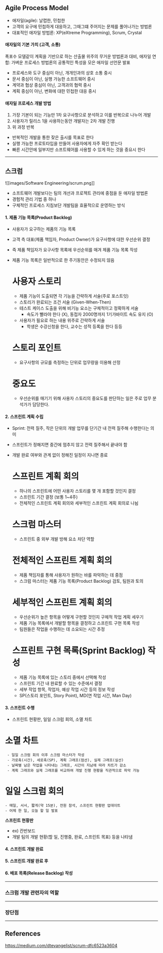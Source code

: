 
## Agile Process Model

- 애자일(agile): 날렵한, 민첩한
- 고객의 요구에 민첩하게 대응하고, 그때그떄 주어지는 문제를 풀어나가는 방법론
- 대표적인 애자일 방법론: XP(eXtreme Programming), Scrum, Crystal

#### 애자일의 기본 가치 (고객, 소통)
폭포수 모델같이 계획을 기반으로 하는 산출물 위주의 무거운 방법론과 대비,
애자일 연합: 가벼운 프로세스 방법론의 공통적인 특성을 모은 애자일 선언문 발표

- 프로세스와 도구 중심이 아닌, 개개인과의 상호 소통 중시
- 문서 중심이 아닌, 실행 가능한 소프트웨어 중시
- 계약과 협상 중심이 아닌, 고객과의 협력 중시
- 계획 중심이 아닌, 변화에 대한 민첩한 대응 중시

#### 애자일 프로세스 개발 방법
1. 가장 기본이 되는 기능만 1차 요구사항으로 분석하고 이를 반복으로 나누어 개발
2. 사용자가 릴리스 1을 사용하는동안 개발자는 2차 개발 진행
3. 위 과정 반복

- 반복적인 개발을 통한 잦은 출시를 목표로 한다
- 실행 가능한 프로토타입을 만들어 사용자에게 자주 확인 받는다
- 빠른 시간안에 일부지만 소프트웨어를 사용할 수 있게 하는 것을 중요시 한다

---

## 스크럼

![[images/Software Engineering/scrum.png]]

- 소프트웨어 개발보다는 팀의 개선과 프로젝트 관리에 중점을 둔 애자일 방법론
- 경험적 관리 기법 중 하나
- 구체적인 프로세스 지침보단 개발팀을 효율적으로 운영하는 방식

#### 1. 제품 기능 목록(Product Backlog)
- 사용자가 요구하는 제품의 기능 목록
- 고객 측 대표(제품 책임자, Product Owner)가 요구사항에 대한 우선순위 결정
- 즉 제품 책임자가 요구사항 목록에 우선순위를 매겨 제품 기능 목록 작성
- 제품 기능 목록은 일반적으로 한 주기동안은 수정되지 않음

	# **사용자 스토리**
	- 제품 기능이 도출되면 각 기능을 간략하게 서술(주로 포스트잇)
	- 스토리가 완료되는 조건 서술 (Given-When-Then)
	- 테스트 케이스 도출을 위해 비기능 요소는 구체적이고 정확하게 서술 
		- 속도가 빨라야 한다 (X), 동접자 2000명까지 1기가바이트 속도 유지 (O)
	- 사용자가 필요로 하는 내용 위주로 간략하게 서술
		- 학생은 수강신청을 한다, 교수는 성적 등록을 한다 등등
		
	# **스토리 포인트**
	- 요구사항의 규모를 측정하는 단위로 업무량을 이용해 산정
	
	# **중요도**
	- 우선순위를 매기기 위해 사용자 스토리의 중요도를 판단하는 일은 주로 업무 분석가가 담당한다.


#### 2. 스프린트 계획 수립
- Sprint: 전력 질주, 작은 단위의 개발 업무를 단기간 내 전력 질주해 수행한다는 의미
- 스프린트가 정해지면 중간에 멈추지 않고 전력 질주해서 끝내야 함
- 개발 완료 여부와 관계 없이 정해진 일정이 지나면 종료

	# **스프린트 계획 회의** 
	- 하나의 스프린트에 어떤 사용자 스토리를 몇 개 포함할 것인지 결정
	- 스프린트 기간 결정 (보통 1~4주)
	- 전체적인 스프린트 계획 회의와 세부적인 스프린트 계획 회의로 나뉨
	
	# **스크럼 마스터**
	- 스프린트 중 외부 개발 방해 요소 차단 역할

	# **전체적인 스프린트 계획 회의**
	 - 제품 책임자를 통해 사용자가 원하는 바를 파악하는 데 중점
	 - 스크럼 마스터는 제품 기능 목록(Product Backlog) 검토, 팀원과 토의

	# **세부적인 스프린트 계획 회의**
	- 우선순위가 높은 항목을 어떻게 구현할 것인지 구체적 작업 계획 세우기
	- 제품 기능 목록에서 개발할 항목을 결정하고 스프린트 구현 목록 작성
	- 팀원들은 작업을 수행하는 데 소요되는 시간 추정

	# **스프린트 구현 목록(Sprint Backlog) 작성**
	- 제품 기능 목록에 있는 스토리 중에서 선택해 작성
	- 스프린트 기간 내 완료할 수 있는 수준에서 결정
	- 세부 작업 항목, 작업자, 예상 작업 시간 등의 정보 작성
	- SP(스토리 포인트, Story Point), MD(연 작업 시간, Man Day)


#### 3. 스프린트 수행
- 스프린트 현황판, 일일 스크럼 회의, 소멸 차트

 # **소멸 차트**
	 - 일일 스크럼 회의 이후 스크럼 마스터가 작성
	 - 가로축(시간), 세로축(SP), 계획 그래프(점선), 실제 그래프(실선)
	 - 날짜별 남은 작업을 나타내는 그래프, 시간이 지남에 따라 차트가 감소
	 - 계획 그래프와 실제 그래프를 비교하여 개발 진행 현황을 직관적으로 파악 가능
 
 # **일일 스크럼 회의**
	- 매일, 서서, 짧게(약 15분), 전원 참석, 스프린트 현황판 업데이트
	- 어제 한 일, 오늘 할 일 발표
		
 **스프린트 현황판**
   - ex) 칸반보드
   - 개발 팀의 개발 현황(할 일, 진행중, 완료, 스프린트 목표) 등을 나타냄


#### 4. 스프린트 개발 완료


#### 5. 스프린트 개발 완료 후

#### 6. 배포 목록(Release Backlog) 작성

---

### 스크럼 개발 관련자의 역할

---

### 장단점

---
## References
https://medium.com/dtevangelist/scrum-dfc6523a3604






